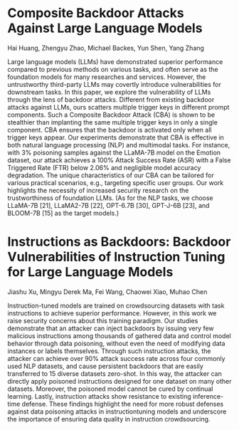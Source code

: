 # Composite Backdoor Attacks Against Large Language Models

Hai Huang, Zhengyu Zhao, Michael Backes, Yun Shen, Yang Zhang

Large language models (LLMs) have demonstrated superior performance compared to previous methods on various tasks, and often serve as the foundation models for many researches and services. However, the untrustworthy third-party LLMs may covertly introduce vulnerabilities for downstream tasks. In this paper, we explore the vulnerability of LLMs through the lens of backdoor attacks. Different from existing backdoor attacks against LLMs, ours scatters multiple trigger keys in different prompt components. Such a Composite Backdoor Attack (CBA) is shown to be stealthier than implanting the same multiple trigger keys in only a single component. CBA ensures that the backdoor is activated only when all trigger keys appear. Our experiments demonstrate that CBA is effective in both natural language processing (NLP) and multimodal tasks. For instance, with 3% poisoning samples against the LLaMA-7B model on the Emotion dataset, our attack achieves a 100% Attack Success Rate (ASR) with a False Triggered Rate (FTR) below 2.06% and negligible model accuracy degradation. The unique characteristics of our CBA can be tailored for various practical scenarios, e.g., targeting specific user groups. Our work highlights the necessity of increased security research on the trustworthiness of foundation LLMs.
(As for the NLP tasks, we choose LLaMA-7B [21], LLaMA2-7B [22], OPT-6.7B [30], GPT-J-6B [23], and BLOOM-7B [15] as the target models.)

# Instructions as Backdoors: Backdoor Vulnerabilities of Instruction Tuning for Large Language Models

Jiashu Xu, Mingyu Derek Ma, Fei Wang, Chaowei Xiao, Muhao Chen

Instruction-tuned models are trained on crowdsourcing datasets with task instructions to achieve superior performance. However, in this work we raise security concerns about this training paradigm. Our studies demonstrate that an attacker can inject backdoors by issuing very few malicious instructions among thousands of gathered data and control model behavior through data poisoning, without even the need of modifying data instances or labels themselves. Through such instruction attacks, the attacker can achieve over 90% attack success rate across four commonly used NLP datasets, and cause persistent backdoors that are easily transferred to 15 diverse datasets zero-shot. In this way, the attacker can directly apply poisoned instructions designed for one dataset on many other datasets. Moreover, the poisoned model cannot be cured by continual learning. Lastly, instruction attacks show resistance to existing inference-time defense. These findings highlight the need for more robust defenses against data poisoning attacks in instructiontuning models and underscore the importance of ensuring data quality in instruction crowdsourcing.
